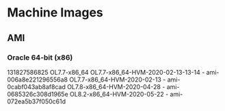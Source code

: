 # Machine Images

## AMI

### Oracle 64-bit (x86)
131827586825
OL7.7-x86_64
OL7.7-x86_64-HVM-2020-02-13-13-14 - ami-006a8e221296556a8
OL7.7-x86_64-HVM-2020-02-13 - ami-0cabf043ab8af8cad
OL7.8-x86_64-HVM-2020-04-28 - ami-0685326c308d1965e
OL8.2-x86_64-HVM-2020-05-22 - ami-072ea5b37f050c61d

